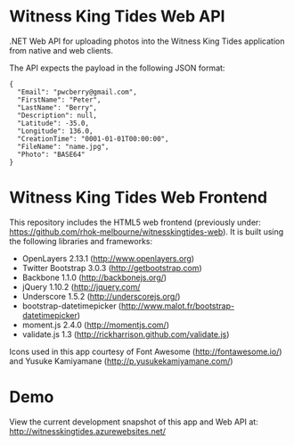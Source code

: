 Witness King Tides Web API
==========================

.NET Web API for uploading photos into the Witness King Tides application from native and web clients.

The API expects the payload in the following JSON format:

	{
	  "Email": "pwcberry@gmail.com",
	  "FirstName": "Peter",
	  "LastName": "Berry",
	  "Description": null,
	  "Latitude": -35.0,
	  "Longitude": 136.0,
	  "CreationTime": "0001-01-01T00:00:00",
	  "FileName": "name.jpg",
	  "Photo": "BASE64"
	}


Witness King Tides Web Frontend
===============================

This repository includes the HTML5 web frontend (previously under: https://github.com/rhok-melbourne/witnesskingtides-web). It is built using the following libraries and frameworks:

 * OpenLayers 2.13.1 (http://www.openlayers.org)
 * Twitter Bootstrap 3.0.3 (http://getbootstrap.com)
 * Backbone 1.1.0 (http://backbonejs.org/)
 * jQuery 1.10.2 (http://jquery.com/
 * Underscore 1.5.2 (http://underscorejs.org/)
 * bootstrap-datetimepicker (http://www.malot.fr/bootstrap-datetimepicker)
 * moment.js 2.4.0 (http://momentjs.com/)
 * validate.js 1.3 (http://rickharrison.github.com/validate.js)

Icons used in this app courtesy of Font Awesome (http://fontawesome.io/) and Yusuke Kamiyamane (http://p.yusukekamiyamane.com/)

Demo
====

View the current development snapshot of this app and Web API at: http://witnesskingtides.azurewebsites.net/
